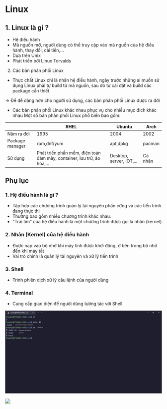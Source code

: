 


# Linux

## 1. Linux là gì ?
- Hệ điều hành
- Mã nguồn mở, người dùng có thể truy cập vào mã nguồn của hệ điều hành, thay đổi, cải tiến,...
- Dựa trên Unix
- Phát triển bởi Linux Torvalds
2. Các bản phân phối Linux
- Thực chất Linux chỉ là nhân hệ điều hành, ngày trước những ai muốn sử dụng Linux phải tự build từ mã nguồn, sau đó tự cài đặt và build các package cần thiết.

&#8594; Để dễ dàng hơn cho người sử dụng, các bản phân phối Linux được ra đời

- Các bản phân phối Linux khác nhau phục vụ cho nhiều mục đích khác nhau
Một số bản phân phối Linux phổ biến bao gồm:



||RHEL|Ubuntu|Arch|
|---|------|-------|------|
|Năm ra đời|1995|2004|2002|
|Package manager|rpm,dnf/yum|apt,dpkg|pacman|
|Sử dụng|Phát triển phần mềm, điện toán đám mây, container, lưu trữ, ảo hóa,...|Desktop, server, IOT,...|Cá nhân




## Phụ lục

### 1. Hệ điều hành là gì ?
- Tập hợp các chương trình quản lý tài nguyên phần cứng và các tiến trình đang thực thi
- Thường bao gồm nhiều chương trình khác nhau.
- "Trái tim" của hệ điều hành là một chương trình được gọi là nhân (kernel)
### 2. Nhân (Kernel) của hệ điều hành
- Được nạp vào bộ nhớ khi máy tính được khởi động, ở bên trong bộ nhớ đến khi máy tắt
- Vai trò chính là quản lý tài nguyên và xử lý tiến trình
### 3. Shell
- Trình phiên dịch xử lý câu lệnh của người dùng
### 4. Terminal
- Cung cấp giao diện để người dùng tương tác với Shell


![](img/0-terminal.png)

![](https://eng.libretexts.org/@api/deki/files/55555/LinuxShell-1118x1054.png?revision=1)




